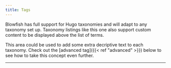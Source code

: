 ```yaml
---
title: Tags
---
```


Blowfish has full support for Hugo taxonomies and will adapt to any taxonomy set up. Taxonomy listings like this one also support custom content to be displayed above the list of terms.

This area could be used to add some extra decriptive text to each taxonomy. Check out the [advanced tag]({{< ref "advanced" >}}) below to see how to take this concept even further.

---
